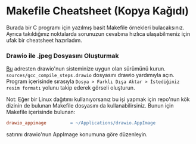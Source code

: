 Makefile Cheatsheet (Kopya Kağıdı)
==================================

Burada bir C programı için yazılmış basit Makefile örnekleri bulacaksınız. Ayrıca takıldığınız noktalarda sorunuzun cevabına hızlıca ulaşabilmeniz için ufak bir cheatsheet hazırladım. 

### Drawio ile .jpeg Dosyasını Oluşturmak

[Bu](https://github.com/jgraph/drawio-desktop/releases) adresten drawio'nun sisteminize uygun olan sürümünü kurun. `sources/gcc_compile_steps.drawio` dosyasını drawio yardımıyla açın. Program içerisinde sırasıyla `Dosya > Farklı Dışa Aktar > İstediğiniz resim formatı` yolunu takip ederek görseli oluşturun. 

Not: Eğer bir Linux dağıtımı kullanıyorsanız bu işi yapmak için repo'nun kök dizinin de bulunan Makefile dosyasını da kullanabilirsiniz. Bunun için Makefile içerisinde bulunan:

```makefile
drawio_appimage			= ~/Applications/drawio.AppImage
```

satırını drawio'nun AppImage konumuna göre düzenleyin.
